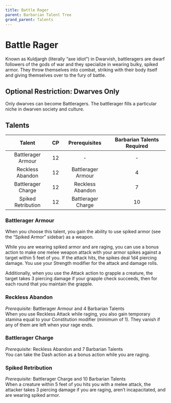 ```yaml
---
title: Battle Rager
parent: Barbarian Talent Tree
grand_parent: Talents
---
```


# Battle Rager
Known as Kuldjargh (literally “axe idiot”) in Dwarvish, battleragers are dwarf followers of the gods of war and they specialize in wearing bulky, spiked armor. They throw themselves into combat, striking with their body itself and giving themselves over to the fury of battle.

## Optional Restriction: Dwarves Only
Only dwarves can become Battleragers. The battlerager fills a particular niche in dwarven society and culture.

## Talents

| Talent | CP | Prerequisites | Barbarian Talents Required |
|:------:|:--:|:-------------:|:---------------------:|
| Battlerager Armour | 12 | - | - |
| Reckless Abandon | 12 | Battlerager Armour | 4 |
| Battlerager Charge | 12 | Reckless Abandon | 7 |
| Spiked Retribution | 12 | Battlerager Charge | 10 |


### Battlerager Armour
When you choose this talent, you gain the ability to use spiked armor (see the “Spiked Armor” sidebar) as a weapon.

While you are wearing spiked armor and are raging, you can use a bonus action to make one melee weapon attack with your armor spikes against a target within 5 feet of you. If the attack hits, the spikes deal 1d4 piercing damage. You use your Strength modifier for the attack and damage rolls.

Additionally, when you use the Attack action to grapple a creature, the target takes 3 piercing damage if your grapple check succeeds, then for each round that you maintain the grapple.

### Reckless Abandon
*Prerequisite:* Battlerager Armour and 4 Barbarian Talents<br>
When you use Reckless Attack while raging, you also gain temporary stamina equal to your Constitution modifier (minimum of 1). They vanish if any of them are left when your rage ends.

### Battlerager Charge
*Prerequisite:* Reckless Abandon and 7 Barbarian Talents<br>
You can take the Dash action as a bonus action while you are raging.

### Spiked Retribution
*Prerequisite:* Battlerager Charge and 10 Barbarian Talents<br>
When a creature within 5 feet of you hits you with a melee attack, the attacker takes 3 piercing damage if you are raging, aren’t incapacitated, and are wearing spiked armor.
